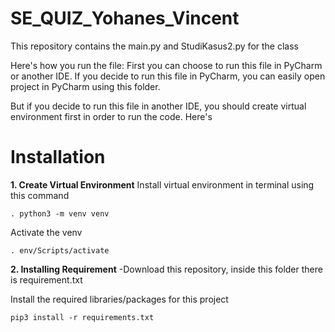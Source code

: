 # SE_QUIZ_Yohanes_Vincent

This repository contains the main.py and StudiKasus2.py for the class

Here's how you run the file:
First you can choose to run this file in PyCharm or another IDE.
If you decide to run this file in PyCharm, you can easily open project in PyCharm using this folder.

But if you decide to run this file in another IDE, you should create virtual environment first in order to run the code.
Here's

# Installation

**1. Create Virtual Environment**
Install virtual environment in terminal using this command
```
. python3 -m venv venv
```

Activate the venv
```
. env/Scripts/activate
```

**2. Installing Requirement**
-Download this repository, inside this folder there is requirement.txt

Install the required libraries/packages for this project
```
pip3 install -r requirements.txt
```

